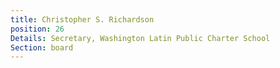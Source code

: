 ```yaml
---
title: Christopher S. Richardson
position: 26
Details: Secretary, Washington Latin Public Charter School
Section: board
---
```


